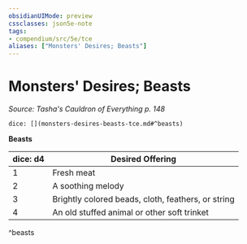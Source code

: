 ```yaml
---
obsidianUIMode: preview
cssclasses: json5e-note
tags:
- compendium/src/5e/tce
aliases: ["Monsters' Desires; Beasts"]
---
```

# Monsters' Desires; Beasts
*Source: Tasha's Cauldron of Everything p. 148* 

`dice: [](monsters-desires-beasts-tce.md#^beasts)`

**Beasts**

| dice: d4 | Desired Offering |
|----------|------------------|
| 1 | Fresh meat |
| 2 | A soothing melody |
| 3 | Brightly colored beads, cloth, feathers, or string |
| 4 | An old stuffed animal or other soft trinket |
^beasts